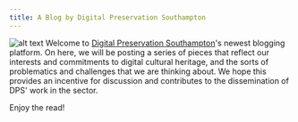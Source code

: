 ```yaml
---
title: A Blog by Digital Preservation Southampton
---
```


![alt text](https://github.com/laurisasastoque/dps-blog/blob/main/assets/dps-logo.png "DPS Logo")
Welcome to [Digital Preservation Southampton](https://www.southampton.ac.uk/research/institutes-centres/digital-preservation-southampton)'s newest blogging platform. On here, we will be posting a series of pieces that reflect our interests and commitments to digital cultural heritage, and the sorts of problematics and challenges that we are thinking about. We hope this provides an incentive for discussion and contributes to the dissemination of DPS' work in the sector.

Enjoy the read!
